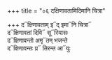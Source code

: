 +++
title = "०६ दक्षिणावतामिदिमानि चित्रा"

+++
द᳓क्षिणावताम् इ᳓द् इमा᳓नि चित्रा᳓  
द᳓क्षिणावतां दिवि᳓ सू᳓रियासः  
द᳓क्षिणावन्तो अमृ᳓तम् भजन्ते  
द᳓क्षिणावन्तः प्र᳓ तिरन्त आ᳓युः
